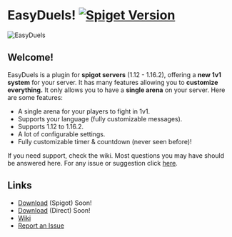 # EasyDuels! [![Spiget Version](https://img.shields.io/spiget/version/83031?color=%2303a5fc&label=Latest%20version%20of%20EasyDuels&style=flat-square)](https://www.spigotmc.org/resources/%E2%9A%94%EF%B8%8Feasyduels%E2%9A%94%EF%B8%8F-a-complete-1v1-system-1-12-x-1-16-x.83031/)

![EasyDuels](https://i.goopics.net/2ERxJ.png)

## Welcome!
EasyDuels is a plugin for **spigot servers** (1.12 - 1.16.2), offering a **new 1v1 system** for your server. It has many features allowing you to **customize everything.** It only allows you to have a **single arena** on your server. Here are some features:

* A single arena for your players to fight in 1v1.
* Supports your language (fully customizable messages).
* Supports 1.12 to 1.16.2.
* A lot of configurable settings.
* Fully customizable timer & countdown (never seen before)!

If you need support, check the wiki. Most questions you may have should be answered here.
For any issue or suggestion click [here](https://github.com/Enzias/EasyDuels/issues).

## Links
* [Download]() (Spigot) Soon!
* [Download]() (Direct) Soon!
* [Wiki](https://github.com/Enzias/EasyDuels/wiki)
* [Report an Issue](https://github.com/Enzias/EasyDuels/issues)

